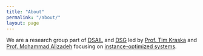 ```yaml
---
title: "About"
permalink: "/about/"
layout: page
---
```


We are a research group part of [DSAIL](http://dsail.csail.mit.edu/) and [DSG](http://dsg.csail.mit.edu/) led by [Prof. Tim Kraska](http://people.csail.mit.edu/kraska/) and [Prof. Mohammad Alizadeh](https://people.csail.mit.edu/alizadeh/) focusing on [instance-optimized systems](http://dsg.csail.mit.edu/mlforsystems/).
